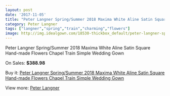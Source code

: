 ```yaml
---
layout: post
date: '2017-11-05'
title: "Peter Langner Spring/Summer 2018 Maxima White Aline Satin Square Hand-made Flowers Chapel Train Simple Wedding Gown"
category: Peter Langner
tags: ["langner","spring","train","charming","flowers"]
image: http://img.idealgown.com/18530-thickbox_default/peter-langner-spring-summer-2018-maxima-white-aline-satin-square-hand-made-flowers-chapel-train-simple-wedding-gown.jpg
---
```

Peter Langner Spring/Summer 2018 Maxima White Aline Satin Square Hand-made Flowers Chapel Train Simple Wedding Gown

On Sales: **$388.98**
<a href="https://www.idealgown.com/en/peter-langner/7139-peter-langner-spring-summer-2018-maxima-white-aline-satin-square-hand-made-flowers-chapel-train-simple-wedding-gown.html"><amp-img layout="responsive" width="600" height="600" src="//img.idealgown.com/18530-thickbox_default/peter-langner-spring-summer-2018-maxima-white-aline-satin-square-hand-made-flowers-chapel-train-simple-wedding-gown.jpg" alt="Peter Langner Spring/Summer 2018 Maxima White Aline Satin Square Hand-made Flowers Chapel Train Simple Wedding Gown 0" /></a>
<a href="https://www.idealgown.com/en/peter-langner/7139-peter-langner-spring-summer-2018-maxima-white-aline-satin-square-hand-made-flowers-chapel-train-simple-wedding-gown.html"><amp-img layout="responsive" width="600" height="600" src="//img.idealgown.com/18537-thickbox_default/peter-langner-spring-summer-2018-maxima-white-aline-satin-square-hand-made-flowers-chapel-train-simple-wedding-gown.jpg" alt="Peter Langner Spring/Summer 2018 Maxima White Aline Satin Square Hand-made Flowers Chapel Train Simple Wedding Gown 1" /></a>
<a href="https://www.idealgown.com/en/peter-langner/7139-peter-langner-spring-summer-2018-maxima-white-aline-satin-square-hand-made-flowers-chapel-train-simple-wedding-gown.html"><amp-img layout="responsive" width="600" height="600" src="//img.idealgown.com/18536-thickbox_default/peter-langner-spring-summer-2018-maxima-white-aline-satin-square-hand-made-flowers-chapel-train-simple-wedding-gown.jpg" alt="Peter Langner Spring/Summer 2018 Maxima White Aline Satin Square Hand-made Flowers Chapel Train Simple Wedding Gown 2" /></a>
<a href="https://www.idealgown.com/en/peter-langner/7139-peter-langner-spring-summer-2018-maxima-white-aline-satin-square-hand-made-flowers-chapel-train-simple-wedding-gown.html"><amp-img layout="responsive" width="600" height="600" src="//img.idealgown.com/18535-thickbox_default/peter-langner-spring-summer-2018-maxima-white-aline-satin-square-hand-made-flowers-chapel-train-simple-wedding-gown.jpg" alt="Peter Langner Spring/Summer 2018 Maxima White Aline Satin Square Hand-made Flowers Chapel Train Simple Wedding Gown 3" /></a>
<a href="https://www.idealgown.com/en/peter-langner/7139-peter-langner-spring-summer-2018-maxima-white-aline-satin-square-hand-made-flowers-chapel-train-simple-wedding-gown.html"><amp-img layout="responsive" width="600" height="600" src="//img.idealgown.com/18534-thickbox_default/peter-langner-spring-summer-2018-maxima-white-aline-satin-square-hand-made-flowers-chapel-train-simple-wedding-gown.jpg" alt="Peter Langner Spring/Summer 2018 Maxima White Aline Satin Square Hand-made Flowers Chapel Train Simple Wedding Gown 4" /></a>
<a href="https://www.idealgown.com/en/peter-langner/7139-peter-langner-spring-summer-2018-maxima-white-aline-satin-square-hand-made-flowers-chapel-train-simple-wedding-gown.html"><amp-img layout="responsive" width="600" height="600" src="//img.idealgown.com/18533-thickbox_default/peter-langner-spring-summer-2018-maxima-white-aline-satin-square-hand-made-flowers-chapel-train-simple-wedding-gown.jpg" alt="Peter Langner Spring/Summer 2018 Maxima White Aline Satin Square Hand-made Flowers Chapel Train Simple Wedding Gown 5" /></a>
<a href="https://www.idealgown.com/en/peter-langner/7139-peter-langner-spring-summer-2018-maxima-white-aline-satin-square-hand-made-flowers-chapel-train-simple-wedding-gown.html"><amp-img layout="responsive" width="600" height="600" src="//img.idealgown.com/18532-thickbox_default/peter-langner-spring-summer-2018-maxima-white-aline-satin-square-hand-made-flowers-chapel-train-simple-wedding-gown.jpg" alt="Peter Langner Spring/Summer 2018 Maxima White Aline Satin Square Hand-made Flowers Chapel Train Simple Wedding Gown 6" /></a>
<a href="https://www.idealgown.com/en/peter-langner/7139-peter-langner-spring-summer-2018-maxima-white-aline-satin-square-hand-made-flowers-chapel-train-simple-wedding-gown.html"><amp-img layout="responsive" width="600" height="600" src="//img.idealgown.com/18531-thickbox_default/peter-langner-spring-summer-2018-maxima-white-aline-satin-square-hand-made-flowers-chapel-train-simple-wedding-gown.jpg" alt="Peter Langner Spring/Summer 2018 Maxima White Aline Satin Square Hand-made Flowers Chapel Train Simple Wedding Gown 7" /></a>

Buy it: [Peter Langner Spring/Summer 2018 Maxima White Aline Satin Square Hand-made Flowers Chapel Train Simple Wedding Gown](https://www.idealgown.com/en/peter-langner/7139-peter-langner-spring-summer-2018-maxima-white-aline-satin-square-hand-made-flowers-chapel-train-simple-wedding-gown.html "Peter Langner Spring/Summer 2018 Maxima White Aline Satin Square Hand-made Flowers Chapel Train Simple Wedding Gown")

View more: [Peter Langner](https://www.idealgown.com/en/136-peter-langner "Peter Langner")